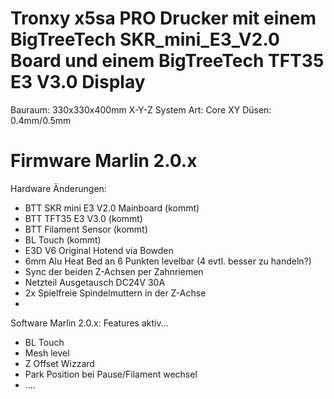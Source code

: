 # Tronxy x5sa PRO Drucker mit einem BigTreeTech SKR_mini_E3_V2.0 Board und einem BigTreeTech TFT35 E3 V3.0 Display
Bauraum: 330x330x400mm X-Y-Z
System Art: Core XY 
Düsen: 0.4mm/0.5mm

# Firmware Marlin 2.0.x
Hardware Änderungen:
  - BTT SKR mini E3 V2.0 Mainboard (kommt)
  - BTT TFT35 E3 V3.0 (kommt)
  - BTT Filament Sensor (kommt)
  - BL Touch (kommt)
  - E3D V6 Original Hotend via Bowden
  - 6mm Alu Heat Bed an 6 Punkten levelbar (4 evtl. besser zu handeln?)
  - Sync der beiden Z-Achsen per Zahnriemen
  - Netzteil Ausgetausch DC24V 30A
  - 2x Spielfreie Spindelmuttern in der Z-Achse
  - 
 
 
 Software Marlin 2.0.x:
  Features aktiv...
  - BL Touch
  - Mesh level
  - Z Offset Wizzard
  - Park Position bei Pause/Filament wechsel
  - ....
